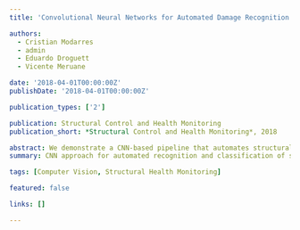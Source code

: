 ```yaml
---
title: 'Convolutional Neural Networks for Automated Damage Recognition and Damage Type Identification'

authors:
  - Cristian Modarres
  - admin
  - Eduardo Droguett
  - Vicente Meruane

date: '2018-04-01T00:00:00Z'
publishDate: '2018-04-01T00:00:00Z'

publication_types: ['2']

publication: Structural Control and Health Monitoring
publication_short: *Structural Control and Health Monitoring*, 2018

abstract: We demonstrate a CNN-based pipeline that automates structural damage recognition and categorisation, advancing monitoring capabilities for critical infrastructure.
summary: CNN approach for automated recognition and classification of structural damage.

tags: [Computer Vision, Structural Health Monitoring]

featured: false

links: []

---
```

